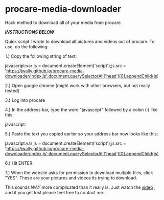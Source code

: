 # procare-media-downloader
Hack method to download all of your media from procare.

***INSTRUCTIONS BELOW***

Quick script I wrote to download all pictures and videos out of procare. To use, do the following:

1.) Copy the following string of text:

javascript:var js = document.createElement('script');js.src = 'https://jwally.github.io/procare-media-downloader/index.js';document.querySelectorAll('head')[0].appendChild(js)

2.) Open google chrome (might work with other browsers, but not really tested)

3.) Log into procare

4.) In the address bar, type the word "javascript" followed by a colon (:) like this:

javascript:

5.) Paste the text you copied earlier so your address bar now looks like this:

javascript:var js = document.createElement('script');js.src = 'https://jwally.github.io/procare-media-downloader/index.js';document.querySelectorAll('head')[0].appendChild(js)

6.) Hit ENTER

7.) When the website asks for permission to download multiple files, click "YES". These are your pictures and videos its trying to download.

This sounds *WAY* more complicated than it really is.
Just watch the [video](https://www.youtube.com/watch?v=c54Zx0Dx_A4)
, and if you get lost please feel free to contact me.
